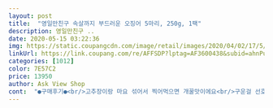 ```yaml
---
layout: post 
title:  "영일만친구 속살까지 부드러운 오징어 5마리, 250g, 1팩" 
description: 영일만친구 ..
date: 2020-05-15 03:22:36 
img: https://static.coupangcdn.com/image/retail/images/2020/04/02/17/5/a74a8f68-df98-46cc-b6d7-6814b523419f.jpg 
linkUrl: https://link.coupang.com/re/AFFSDP?lptag=AF3600438&subid=ahnPublicAsk&pageKey=1421837624&itemId=2460443025&vendorItemId=70453956222&traceid=V0-113-7397c54a9799ff48 
categories: [1012] 
color: 7E57C2 
price: 13950 
author: Ask View Shop 
cont:  "●구매후기●<br/>고추장이랑 마요 섞어서 찍어먹으면 개꿀맛이에요<br/>구운걸 선호하는지라 일단 1마리 구워먹어봤어요.<br/><br/>근데 전 약간 짭짤한 걸 좋아하는 편이라<br/>낱개 포장이여서 보관 하기편하구요.<br/>.<br/>맛은 안주나 간식으로 괜찮아요.<br/>.<br/> 이가격에 조금은 아쉽지만 그래도 포장을 한 성의에 넘어갈렵니다<br/>담번엔 전자렌지에 데워서 먹태소스에 함 먹어봐야겠어요<br/>마요네즈 없이 그냥 먹는것도<br/>마요네즈랑 같이 먹으면 맛있다고 나오네요.<br/><br/>마요네즈에 찍어서 마뇨네즈 맛으로 먹었습니당<br/>먹태먹을때 나오는 그 소스(마요+간장+얇게자른 청량고추)<br/>반건조보다 좀 더 건조된 오징어느낌이 아니라<br/>버터구이 그 편의점 오징어중에 미끄덩거리는 오징어 그 오징어느낌이에요 ㅋㅋㅋㅋㅋㅋㅋㅋㅋ 편의점가면 오징어도 마른게있고 미끄덩한게 있는데 그 미끄덩한 오징어인데 간이 1도 안된?<br/>부드럽고 짜지않아서 담백한 맛이 있어요<br/>생각이 나더라구요 ㅎ<br/>아는 사람들은 아는 마성의 소스 !<br/>오자마자 그냥 굽지않고 먹옸은데<br/>오징어 본연의 맛을 느낄수 있을것 같아요.<br/><br/>오징어늠 짜지도 않고 말랑말랑 한데  크기랑 두께 가 딱 한치 예요... <br/> 그냥 보면 한치가 온줄<br/>요새 마른오징어에 꽂혀서 자주 먹어서 구매했어요<br/>일단 완전 건조오징어는 아니예요.<br/>(사진참조)<br/>저처럼 짠거 좋아하시면 싱겁다고 느껴지실것 같아요.<br/><br/>전자렌지에 30초 데운다음<br/>제가 생각했던 그 징어씨가 아니네요<br/>조미료가 첨가되지 않았고<br/>포장을 보고 깜짝 놀랏어요.<br/>.<br/> 너무 꼼꼼하고 고급스럽게 잘 해주셔서  제가 시킨 물건이 맞나 할정도 예요... <br/><br/>포장지에 보면 그냥도 먹을수 있다고 나와있고<br/>" 
---
```

